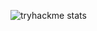 ![tryhackme stats](https://raw.githubusercontent.com/<shiksnosparnis>/<shiksnosparnis>/master/assets/thm_propic.png)